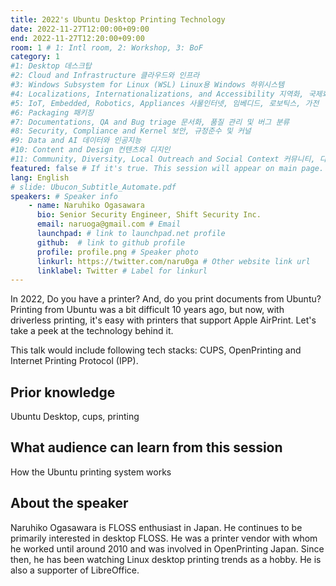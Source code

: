 ```yaml
---
title: 2022's Ubuntu Desktop Printing Technology
date: 2022-11-27T12:00:00+09:00
end: 2022-11-27T12:20:00+09:00
room: 1 # 1: Intl room, 2: Workshop, 3: BoF
category: 1
#1: Desktop 데스크탑
#2: Cloud and Infrastructure 클라우드와 인프라
#3: Windows Subsystem for Linux (WSL) Linux용 Windows 하위시스템
#4: Localizations, Internationalizations, and Accessibility 지역화, 국제화 및 접근성
#5: IoT, Embedded, Robotics, Appliances 사물인터넷, 임베디드, 로보틱스, 가전
#6: Packaging 패키징
#7: Documentations, QA and Bug triage 문서화, 품질 관리 및 버그 분류
#8: Security, Compliance and Kernel 보안, 규정준수 및 커널
#9: Data and AI 데이터와 인공지능
#10: Content and Design 컨텐츠와 디지인
#11: Community, Diversity, Local Outreach and Social Context 커뮤니티, 다양성, 지역 사회 협력과 사회적 관점
featured: false # If it's true. This session will appear on main page.
lang: English
# slide: Ubucon_Subtitle_Automate.pdf
speakers: # Speaker info
    - name: Naruhiko Ogasawara
      bio: Senior Security Engineer, Shift Security Inc.
      email: naruoga@gmail.com # Email
      launchpad: # link to launchpad.net profile
      github:  # link to github profile
      profile: profile.png # Speaker photo
      linkurl: https://twitter.com/naru0ga # Other website link url
      linklabel: Twitter # Label for linkurl
---
```

In 2022, Do you have a printer? And, do you print documents from Ubuntu?
Printing from Ubuntu was a bit difficult 10 years ago, but now, with driverless printing, it's easy with printers that support Apple AirPrint. Let's take a peek at the technology behind it.

This talk would include following tech stacks: CUPS, OpenPrinting and Internet Printing Protocol (IPP).

## Prior knowledge
Ubuntu Desktop, cups, printing

## What audience can learn from this session
How the Ubuntu printing system works

## About the speaker
Naruhiko Ogasawara is FLOSS enthusiast in Japan.  He continues to be primarily interested in desktop FLOSS.  He was a printer vendor with whom he worked until around 2010 and was involved in OpenPrinting Japan. Since then, he has been watching Linux desktop printing trends as a hobby. He is also a supporter of LibreOffice.